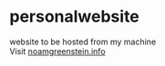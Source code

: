 # personalwebsite
website to be hosted from my machine \
Visit [noamgreenstein.info](https://noamgreenstein.info)
